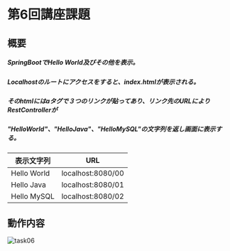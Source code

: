 # 第6回講座課題

## 概要

##### SpringBootでHello World及びその他を表示。
##### Localhostのルートにアクセスをすると、index.htmlが表示される。
#####  そのhtmlにはaタグで３つのリンクが貼ってあり、リンク先のURLによりRestControllerが
##### "HelloWorld"、"HelloJava"、"HelloMySQL"の文字列を返し画面に表示する。


| 表示文字列       | URL               |
-------------|-------------------
| Hello World | localhost:8080/00 |
| Hello Java  | localhost:8080/01 |
| Hello MySQL | localhost:8080/02 |


## 動作内容
![task06](https://user-images.githubusercontent.com/101798620/173192139-24af6fff-14bd-4a4e-a303-da85847eeb6d.gif)
